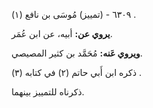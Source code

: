 ٦٣٠٩ - (تمييز) مُوسَى بن نافع (١) .

**يروي عن:** أبيه، عن ابن عُمَر.

**ويروي عَنه:** مُحَمَّد بن كثير المصيصي.

ذكره ابن أَبي حاتم (٢) في كتابه (٣) .

ذكرناه للتمييز بينهما.